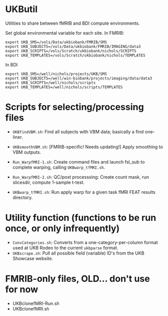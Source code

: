 # UKButil

Utilities to share between fMRIB and BDI compute environments.

Set global environmental variable for each site.  In FMRIB:

```
export UKB_SMS=/vols/Data/ukbiobank/FMRIB/SMS
export UKB_SUBJECTS=/vols/Data/ukbiobank/FMRIB/IMAGING/data3
export UKB_SCRIPTS=/vols/Scratch/ukbiobank/nichols/SCRIPTS
export UKB_TEMPLATES=/vols/Scratch/ukbiobank/nichols/TEMPLATES
```

In BDI
```
export UKB_SMS=/well/nichols/projects/UKB/SMS
export UKB_SUBJECTS=/well/win-biobank/projects/imaging/data/data3
export UKB_SCRIPTS=/well/nichols/scripts
export UKB_TEMPLATES=/well/nichols/scripts/TEMPLATES
```

# Scripts for selecting/processing files

 - `UKBfindVBM.sh`: Find all subjects with VBM data; basically a find one-liner.
 - `UKBsmoothVBM.sh`: [FMRIB-specific! Needs updating!] Apply smoothing to VBM outputs.

 - `Run_WarpfMRI-1.sh`: Create command files and launch fsl_sub to complete warping, calling `UKBwarp_tfMRI.sh`.
 - `Run_WarpfMRI-2.sh`: QC/post processsing: Create count mask, run slicesdir, compute 1-sample t-test.

 - `UKBwarp_tfMRI.sh`: Run apply warp for a given task fMRI FEAT results directory.

# Utility function (functions to be run once, or only infrequently)

 - `ConvCategories.sh`: Converts from a one-category-per-column format used at UKB Rodeo to the current `ukbparse` format.
 - `UKBscrape.sh`: Pull all possible field (variable) ID's from the UKB Showcase website.


# FMRIB-only files, OLD... don't use for now
 - UKBclonefMRI-Run.sh
 - UKBclonefMRI.sh
